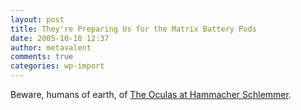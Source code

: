 ```yaml
---
layout: post
title: They're Preparing Us for the Matrix Battery Pods
date: 2005-10-18 12:37
author: metavalent
comments: true
categories: wp-import
---
```

Beware, humans of earth, of <a href="http://www.hammacher.com/publish/10913.asp">The Oculas at Hammacher Schlemmer</a>.
